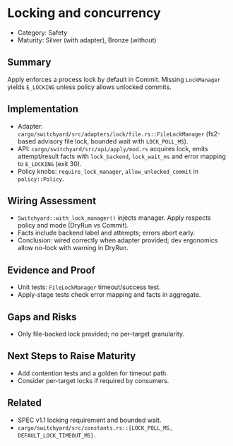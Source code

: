 # Locking and concurrency

- Category: Safety
- Maturity: Silver (with adapter), Bronze (without)

## Summary

Apply enforces a process lock by default in Commit. Missing `LockManager` yields `E_LOCKING` unless policy allows unlocked commits.

## Implementation

- Adapter: `cargo/switchyard/src/adapters/lock/file.rs::FileLockManager` (fs2-based advisory file lock, bounded wait with `LOCK_POLL_MS`).
- API: `cargo/switchyard/src/api/apply/mod.rs` acquires lock, emits attempt/result facts with `lock_backend`, `lock_wait_ms` and error mapping to `E_LOCKING` (exit 30).
- Policy knobs: `require_lock_manager`, `allow_unlocked_commit` in `policy::Policy`.

## Wiring Assessment

- `Switchyard::with_lock_manager()` injects manager. Apply respects policy and mode (DryRun vs Commit).
- Facts include backend label and attempts; errors abort early.
- Conclusion: wired correctly when adapter provided; dev ergonomics allow no-lock with warning in DryRun.

## Evidence and Proof

- Unit tests: `FileLockManager` timeout/success test.
- Apply-stage tests check error mapping and facts in aggregate.

## Gaps and Risks

- Only file-backed lock provided; no per-target granularity.

## Next Steps to Raise Maturity

- Add contention tests and a golden for timeout path.
- Consider per-target locks if required by consumers.

## Related

- SPEC v1.1 locking requirement and bounded wait.
- `cargo/switchyard/src/constants.rs::{LOCK_POLL_MS, DEFAULT_LOCK_TIMEOUT_MS}`.
